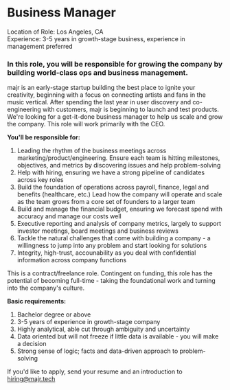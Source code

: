 # Business Manager
Location of Role: Los Angeles, CA  
Experience: 3-5 years in growth-stage business, experience in management preferred 

### In this role, you will be responsible for growing the company by building world-class ops and business management.

majr is an early-stage startup building the best place to ignite your creativity, beginning with a focus on connecting artists and fans in the music vertical. After spending the last year in user discovery and co-engineering with customers, majr is beginning to launch and test products. We're looking for a get-it-done business manager to help us scale and grow the company. This role will work primarily with the CEO. 

**You'll be responsible for:**  
1. Leading the rhythm of the business meetings across marketing/product/engineering. Ensure each team is hitting milestones, objectives, and metrics by discovering issues and help problem-solving 
2. Help with hiring, ensuring we have a strong pipeline of candidates across key roles 
3. Build the foundation of operations across payroll, finance, legal and benefits (healthcare, etc.) Lead how the company will operate and scale as the team grows from a core set of founders to a larger team 
4. Build and manage the financial budget, ensuring we forecast spend with accuracy and manage our costs well 
5. Executive reporting and analysis of company metrics, largely to support investor meetings, board meetings and business reviews
6. Tackle the natural challenges that come with building a company - a willingness to jump into any problem and start looking for solutions
7. Integrity, high-trust, accounability as you deal with confidential information across company functions

This is a contract/freelance role. Contingent on funding, this role has the potential of becoming full-time - taking the foundational work and turning into the company's culture. 

**Basic requirements:** 
1. Bachelor degree or above 
2. 3-5 years of experience in growth-stage company
3. Highly analytical, able cut through ambiguity and uncertainty
4. Data oriented but will not freeze if little data is available - you will make a decision
5. Strong sense of logic; facts and data-driven approach to problem-solving

If you'd like to apply, send your resume and an introduction to [hiring@majr.tech](mailto:hiring@majr.tech)
